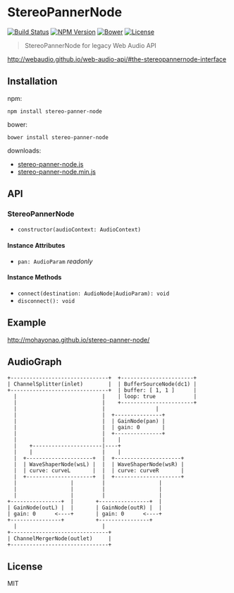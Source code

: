 # StereoPannerNode
[![Build Status](http://img.shields.io/travis/mohayonao/stereo-panner-node.svg?style=flat-square)](https://travis-ci.org/mohayonao/stereo-panner-node)
[![NPM Version](http://img.shields.io/npm/v/stereo-panner-node.svg?style=flat-square)](https://www.npmjs.org/package/node-pico)
[![Bower](http://img.shields.io/bower/v/stereo-panner-node.svg?style=flat-square)](http://bower.io/search/?q=stereo-panner-node)
[![License](http://img.shields.io/badge/license-MIT-brightgreen.svg?style=flat-square)](http://mohayonao.mit-license.org/)

> StereoPannerNode for legacy Web Audio API

http://webaudio.github.io/web-audio-api/#the-stereopannernode-interface

## Installation

npm:

```
npm install stereo-panner-node
```

bower:

```
bower install stereo-panner-node
```

downloads:

- [stereo-panner-node.js](https://raw.githubusercontent.com/mohayonao/stereo-panner-node/master/build/stereo-panner-node.js)
- [stereo-panner-node.min.js](https://raw.githubusercontent.com/mohayonao/stereo-panner-node/master/build/stereo-panner-node.min.js)

## API
### StereoPannerNode
  - `constructor(audioContext: AudioContext)`

#### Instance Attributes
  - `pan: AudioParam` _readonly_

#### Instance Methods
  - `connect(destination: AudioNode|AudioParam): void`
  - `disconnect(): void`

## Example
http://mohayonao.github.io/stereo-panner-node/

## AudioGraph
```
+-------------------------------+  +-----------------------+
| ChannelSplitter(inlet)        |  | BufferSourceNode(dc1) |
+-------------------------------+  | buffer: [ 1, 1 ]      |
  |                           |    | loop: true            |
  |                           |    +-----------------------+
  |                           |                |
  |                           |  +---------------+
  |                           |  | GainNode(pan) |
  |                           |  | gain: 0       |
  |                           |  +---------------+
  |                           |    |
  |    +----------------------|----+
  |    |                      |    |
  |  +---------------------+  |  +---------------------+
  |  | WaveShaperNode(wsL) |  |  | WaveShaperNode(wsR) |
  |  | curve: curveL       |  |  | curve: curveR       |
  |  +---------------------+  |  +---------------------+
  |                 |         |                 |
  |                 |         |                 |
  |                 |         |                 |
+----------------+  |       +----------------+  |
| GainNode(outL) |  |       | GainNode(outR) |  |
| gain: 0      <----+       | gain: 0      <----+
+----------------+          +----------------+
  |                           |
+-------------------------------+
| ChannelMergerNode(outlet)     |
+-------------------------------+
```

## License
MIT

